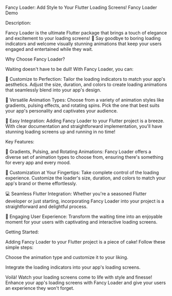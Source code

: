Fancy Loader: Add Style to Your Flutter Loading Screens!
Fancy Loader Demo

Description:

Fancy Loader is the ultimate Flutter package that brings a touch of elegance and excitement to your loading screens! 🌟 Say goodbye to boring loading indicators and welcome visually stunning animations that keep your users engaged and entertained while they wait.

Why Choose Fancy Loader?

Waiting doesn't have to be dull! With Fancy Loader, you can:

🎨 Customize to Perfection: Tailor the loading indicators to match your app's aesthetics. Adjust the size, duration, and colors to create loading animations that seamlessly blend into your app's design.

💫 Versatile Animation Types: Choose from a variety of animation styles like gradients, pulsing effects, and rotating spins. Pick the one that best suits your app's personality and captivates your audience.

🚀 Easy Integration: Adding Fancy Loader to your Flutter project is a breeze. With clear documentation and straightforward implementation, you'll have stunning loading screens up and running in no time!

Key Features:

🎉 Gradients, Pulsing, and Rotating Animations: Fancy Loader offers a diverse set of animation types to choose from, ensuring there's something for every app and every mood.

🎨 Customization at Your Fingertips: Take complete control of the loading experience. Customize the loader's size, duration, and colors to match your app's brand or theme effortlessly.

💻 Seamless Flutter Integration: Whether you're a seasoned Flutter developer or just starting, incorporating Fancy Loader into your project is a straightforward and delightful process.

🌟 Engaging User Experience: Transform the waiting time into an enjoyable moment for your users with captivating and interactive loading screens.

Getting Started:

Adding Fancy Loader to your Flutter project is a piece of cake! Follow these simple steps:

Choose the animation type and customize it to your liking.

Integrate the loading indicators into your app's loading screens.

Voilà! Watch your loading screens come to life with style and finesse!
Enhance your app's loading screens with Fancy Loader and give your users an experience they won't forget.
